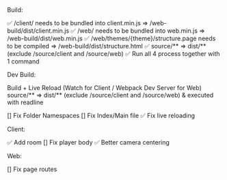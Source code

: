 Build:

✅ /client/ needs to be bundled into client.min.js => /web-build/dist/client.min.js
✅ /web/ needs to be bundled into web.min.js => /web-build/dist/web.min.js
✅ /web/themes/{theme}/structure.page needs to be compiled => /web-build/dist/structure.html
✅ source/** => dist/** (exclude /source/client and /source/web)
✅ Run all 4 process together with 1 command

Dev Build:

Build + Live Reload (Watch for Client / Webpack Dev Server for Web)
source/** => dist/** (exclude /source/client and /source/web) & executed with readline


[] Fix Folder Namespaces
[] Fix Index/Main file
✅ Fix live reloading

Client:

✅ Add room
[] Fix player body
✅ Better camera centering

Web:

[] Fix page routes
